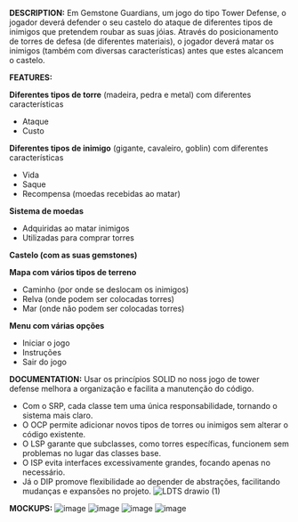 **DESCRIPTION:**
Em Gemstone Guardians, um jogo do tipo Tower Defense, o jogador deverá defender o seu castelo do ataque de diferentes tipos de inimigos que pretendem roubar as suas jóias. Através do posicionamento de torres de defesa (de diferentes materiais), o jogador deverá matar os inimigos (também com diversas características) antes que estes alcancem o castelo.


**FEATURES:**

**Diferentes tipos de torre** (madeira, pedra e metal) com diferentes características
- Ataque
- Custo
  
**Diferentes tipos de inimigo** (gigante, cavaleiro, goblin) com diferentes características
- Vida
- Saque
- Recompensa (moedas recebidas ao matar)
  
**Sistema de moedas**
- Adquiridas ao matar inimigos
- Utilizadas para comprar torres

**Castelo (com as suas gemstones)**

**Mapa com vários tipos de terreno**
- Caminho (por onde se deslocam os inimigos)
- Relva (onde podem ser colocadas torres)
- Mar (onde não podem ser colocadas torres)
  
**Menu com várias opções**
- Iniciar o jogo
- Instruções
- Sair do jogo


**DOCUMENTATION:**
Usar os princípios SOLID no noss jogo de tower defense melhora a organização e facilita a manutenção do código. 
- Com o SRP, cada classe tem uma única responsabilidade, tornando o sistema mais claro.
- O OCP permite adicionar novos tipos de torres ou inimigos sem alterar o código existente.
- O LSP garante que subclasses, como torres específicas, funcionem sem problemas no lugar das classes base.
- O ISP evita interfaces excessivamente grandes, focando apenas no necessário.
- Já o DIP promove flexibilidade ao depender de abstrações, facilitando mudanças e expansões no projeto.
  ![LDTS drawio (1)](https://github.com/user-attachments/assets/ccce81fb-dc85-46ab-bd50-d2062c428379)



  
**MOCKUPS:**
![image](https://github.com/user-attachments/assets/9ef6f508-f019-4131-ba1b-40274a868b25)
![image](https://github.com/user-attachments/assets/b1eeef2e-a5be-4853-8a00-57d514041008)
![image](https://github.com/user-attachments/assets/c3575ff8-d877-4410-8e9d-54fd6dd809d1)
![image](https://github.com/user-attachments/assets/04333804-008e-4add-a657-3abf69c29c0e)




